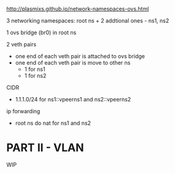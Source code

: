 http://plasmixs.github.io/network-namespaces-ovs.html

3 networking namespaces: root ns + 2 addtional ones - ns1, ns2

1 ovs bridge (br0) in root ns

2 veth pairs
* one end of each veth pair is attached to ovs bridge
* one end of each veth pair is move to other ns
  * 1 for ns1
  * 1 for ns2

CIDR
* 1.1.1.0/24 for ns1::vpeerns1 and ns2::vpeerns2

ip forwarding
* root ns do nat for ns1 and ns2

# PART II - VLAN

WIP
